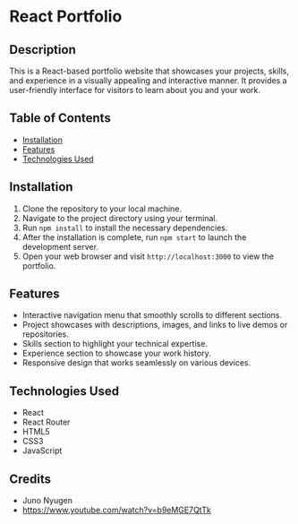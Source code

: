 # React Portfolio

## Description

This is a React-based portfolio website that showcases your projects, skills, and experience in a visually appealing and interactive manner. It provides a user-friendly interface for visitors to learn about you and your work.

## Table of Contents

- [Installation](#installation)
- [Features](#features)
- [Technologies Used](#technologies-used)

## Installation

1. Clone the repository to your local machine.
2. Navigate to the project directory using your terminal.
3. Run `npm install` to install the necessary dependencies.
4. After the installation is complete, run `npm start` to launch the development server.
5. Open your web browser and visit `http://localhost:3000` to view the portfolio.

## Features

- Interactive navigation menu that smoothly scrolls to different sections.
- Project showcases with descriptions, images, and links to live demos or repositories.
- Skills section to highlight your technical expertise.
- Experience section to showcase your work history.
- Responsive design that works seamlessly on various devices.

## Technologies Used

- React
- React Router
- HTML5
- CSS3
- JavaScript

## Credits

- Juno Nyugen
- https://www.youtube.com/watch?v=b9eMGE7QtTk






